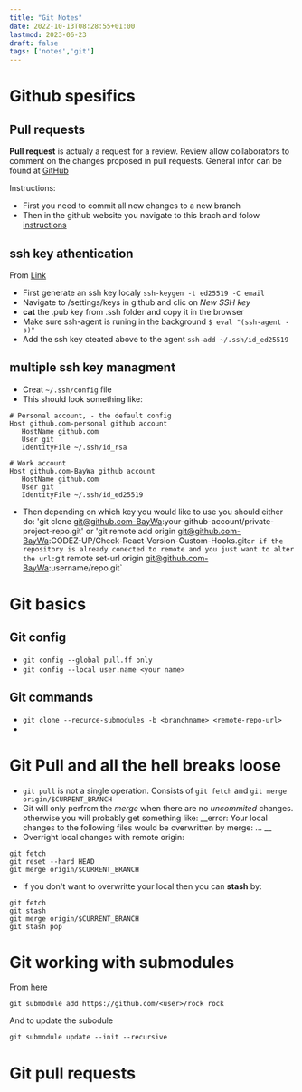 ```yaml
---
title: "Git Notes"
date: 2022-10-13T08:28:55+01:00
lastmod: 2023-06-23
draft: false 
tags: ['notes','git']
---
```


# Github spesifics

## Pull requests

__Pull request__ is actualy a request for a review. Review allow collaborators to comment on the changes proposed in pull requests.
General infor can be found at [GitHub](https://docs.github.com/en/pull-requests/collaborating-with-pull-requests/reviewing-changes-in-pull-requests/about-pull-request-reviews)

Instructions:
* First you need to commit all new changes to a new branch
* Then in the github website you navigate to this brach and folow [instructions](https://docs.github.com/en/pull-requests/collaborating-with-pull-requests/proposing-changes-to-your-work-with-pull-requests/creating-a-pull-request)

## ssh key athentication 

From [Link](https://docs.github.com/en/authentication/connecting-to-github-with-ssh/generating-a-new-ssh-key-and-adding-it-to-the-ssh-agent)

* First generate an ssh key localy `ssh-keygen -t ed25519 -C email`
* Navigate to /settings/keys in github and clic on _New SSH key_
* __cat__ the .pub key from .ssh folder and copy it in the browser
* Make sure ssh-agent is runing in the background `$ eval "(ssh-agent -s)"`
* Add the ssh key cteated above to the agent `ssh-add ~/.ssh/id_ed25519`

## multiple ssh key managment

* Creat `~/.ssh/config` file
* This should look something like:
```
# Personal account, - the default config
Host github.com-personal github account
   HostName github.com
   User git
   IdentityFile ~/.ssh/id_rsa
   
# Work account
Host github.com-BayWa github account   
   HostName github.com
   User git
   IdentityFile ~/.ssh/id_ed25519
```
* Then depending on which key you would like to use you should either do:
'git clone git@github.com-BayWa:your-github-account/private-project-repo.git'
or 
'git remote add origin git@github.com-BayWa:CODEZ-UP/Check-React-Version-Custom-Hooks.git`
or if the repository is already conected to remote and you just want to alter the url:
`git remote set-url origin git@github.com-BayWa:username/repo.git`

# Git basics 

## Git config

* `git config --global pull.ff only`
* `git config --local user.name <your name>`

## Git commands 

* `git clone --recurce-submodules -b <branchname> <remote-repo-url>`
* 

# Git Pull and all the hell breaks loose

* `git pull` is not a single operation. Consists of `git fetch` and `git merge origin/$CURRENT_BRANCH`
* Git will only perfrom the _merge_ when there are no _uncommited_ changes. otherwise you will probably get something like:
__error: Your local changes to the following files would be overwritten by merge: ... __
* Overright local changes with remote origin: 
```
git fetch
git reset --hard HEAD
git merge origin/$CURRENT_BRANCH
```
* If you don't want to overwritte your local then you can __stash__ by:
```
git fetch
git stash
git merge origin/$CURRENT_BRANCH
git stash pop
```

# Git working with submodules

From [here](https://github.blog/2016-02-01-working-with-submodules/)

```
git submodule add https://github.com/<user>/rock rock
```

And to update the subodule 

```
git submodule update --init --recursive
```



# Git pull requests
